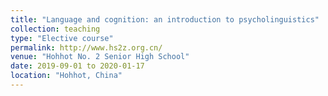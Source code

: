 ```yaml
---
title: "Language and cognition: an introduction to psycholinguistics"
collection: teaching
type: "Elective course"
permalink: http://www.hs2z.org.cn/
venue: "Hohhot No. 2 Senior High School"
date: 2019-09-01 to 2020-01-17
location: "Hohhot, China"
---
```

